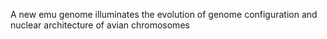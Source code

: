A new emu genome illuminates the evolution of genome configuration and nuclear architecture of avian chromosomes
